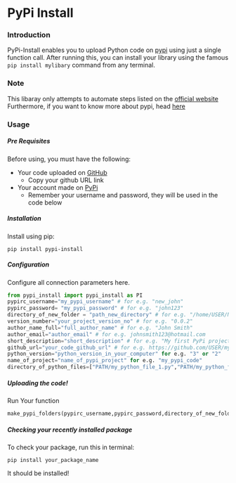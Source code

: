 # PyPi Install
### Introduction

PyPi-Install enables you to upload Python code on [pypi][d1] using just a single function call.
After running this, you can install your library using the famous `pip install mylibary` command from any terminal. 
### Note 
This libaray only attempts to automate steps listed on the [official website][d2]
Furthermore, if you want to know more about pypi, head [here][d3]

### Usage

##### Pre Requisites
Before using, you must have the following:
 - Your code uploaded on [GitHub][d4]
    - Copy your github URL link          
 - Your account made on [PyPi][d1]
    - Remember your username and password, they will be used in the code below

##### Installation
Install using pip:
``` 
pip install pypi-install
```

##### Configuration
Configure all connection parameters here.
```python
from pypi_install import pypi_install as PI
pypirc_username="my_pypi_username" # for e.g. "new_john"
pypirc_password= "my_pypi_password" # for e.g. "john123"
directory_of_new_folder = "path_new_directory" # for e.g. "/home/USER/New_Folder"
version_number="your_project_version_no" # for e.g. "0.0.2"
author_name_full="full_author_name" # for e.g. "John Smith"
author_email="author_email" # for e.g. johnsmith123@hotmail.com
short_description="short_description" # for e.g. "My first PyPi project"
github_url="your_code_github_url" # for e.g. https://github.com/USER/my_respistory
python_version="python_version_in_your_computer" for e.g. "3" or "2"
name_of_project="name_of_pypi_project" for e.g. "my_pypi_code"
directory_of_python_files=["PATH/my_python_file_1.py","PATH/my_python_file_2.py"] # Include all the python files here
```
##### Uploading the code! 
Run Your function
```python
make_pypi_folders(pypirc_username,pypirc_password,directory_of_new_folder,name_of_project,directory_of_python_files,version_number,author_name_full,author_email,short_description,github_url,python_version,invoke_python_by_name='python',license_type="MIT License",operating_system="OS Independent") # There, your code is uploaded on pypi! It's that easy!
```

##### Checking your recently installed package
To check your package, run this in terminal:
```
pip install your_package_name
```
It should be installed! 


  

   [d1]: <https://pypi.org/>
   [d2]: <https://packaging.python.org/tutorials/packaging-projects/>    
   [d3]: <https://packaging.python.org/tutorials/packaging-projects/>  
   [d4]: <https://github.com/>
 
